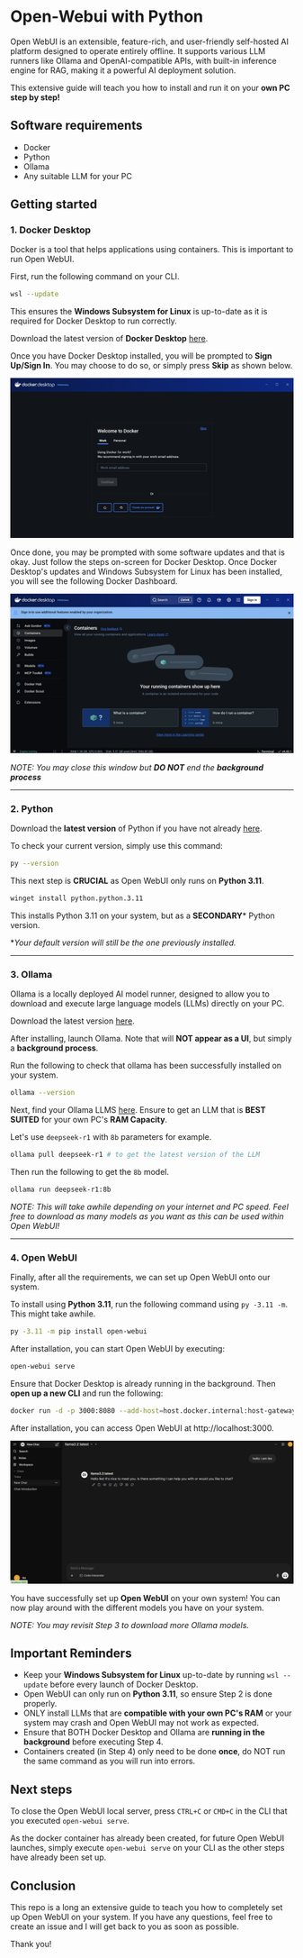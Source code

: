 # Open-Webui with Python

Open WebUI is an extensible, feature-rich, and user-friendly self-hosted AI platform designed to operate entirely offline. It supports various LLM runners like Ollama and OpenAI-compatible APIs, with built-in inference engine for RAG, making it a powerful AI deployment solution.

This extensive guide will teach you how to install and run it on your **own PC step by step!**

## Software requirements
- Docker
- Python
- Ollama
- Any suitable LLM for your PC

## Getting started

### 1. Docker Desktop
Docker is a tool that helps applications using containers. This is important to run Open WebUI.

First, run the following command on your CLI.
```bash
wsl --update
```

This ensures the **Windows Subsystem for Linux** is up-to-date as it is required for Docker Desktop to run correctly.

Download the latest version of **Docker Desktop** [here](https://www.docker.com/products/docker-desktop/).

Once you have Docker Desktop installed, you will be prompted to **Sign Up/Sign In**. You may choose to do so, or simply press **Skip** as shown below.

![Docker UMS Screen](./media/docker/docker-ums.jpg)

Once done, you may be prompted with some software updates and that is okay. Just follow the steps on-screen for Docker Desktop. Once Docker Desktop's updates and Windows Subsystem for Linux has been installed, you will see the following Docker Dashboard.

![Docker Dashboard](./media/docker/docker-dashboard.jpg)

*NOTE: You may close this window but **DO NOT** end the **background process***
<hr/>

### 2. Python

Download the **latest version** of Python if you have not already [here](https://www.python.org/downloads/).

To check your current version, simply use this command:
```bash
py --version
```

This next step is **CRUCIAL** as Open WebUI only runs on **Python 3.11**.

```bash
winget install python.python.3.11
```

This installs Python 3.11 on your system, but as a **SECONDARY*** Python version. 

**Your default version will still be the one previously installed.*


<hr/>

### 3. Ollama

Ollama is a locally deployed AI model runner, designed to allow you to download and execute large language models (LLMs) directly on your PC.

Download the latest version [here](https://ollama.com/download).

After installing, launch Ollama. Note that will **NOT appear as a UI**, but simply a **background process**.

Run the following to check that ollama has been successfully installed on your system.
```bash
ollama --version
```

Next, find your Ollama LLMS [here](https://ollama.com/search). Ensure to get an LLM that is **BEST SUITED** for your own PC's **RAM Capacity**.

Let's use `deepseek-r1` with `8b` parameters for example.

```bash
ollama pull deepseek-r1 # to get the latest version of the LLM
```
Then run the following to get the `8b` model.
```bash
ollama run deepseek-r1:8b
```

*NOTE: This will take awhile depending on your internet and PC speed. Feel free to download as many models as you want as this can be used within Open WebUI!*

<hr/>

### 4. Open WebUI

Finally, after all the requirements, we can set up Open WebUI onto our system.

To install using **Python 3.11**, run the following command using `py -3.11 -m`. This might take awhile.
```bash
py -3.11 -m pip install open-webui
```

After installation, you can start Open WebUI by executing:
```bash
open-webui serve
```

Ensure that Docker Desktop is already running in the background. Then **open up a new CLI** and run the following:
```bash
docker run -d -p 3000:8080 --add-host=host.docker.internal:host-gateway -v open-webui:/app/backend/data --name open-webui --restart always ghcr.io/open-webui/open-webui:main
```

After installation, you can access Open WebUI at http://localhost:3000.

![Open WebUI locally](./media/final.png)

You have successfully set up **Open WebUI** on your own system! You can now play around with the different models you have on your system.

*NOTE: You may revisit Step 3 to download more Ollama models.*


## Important Reminders

- Keep your **Windows Subsystem for Linux** up-to-date by running `wsl --update` before every launch of Docker Desktop.
- Open WebUI can only run on **Python 3.11**, so ensure Step 2 is done properly.
- ONLY install LLMs that are **compatible with your own PC's RAM** or your system may crash and Open WebUI may not work as expected.
- Ensure that BOTH Docker Desktop and Ollama are **running in the background** before executing Step 4.
- Containers created (in Step 4) only need to be done **once**, do NOT run the same command as you will run into errors.

## Next steps

To close the Open WebUI local server, press `CTRL+C` or `CMD+C` in the CLI that you executed `open-webui serve`.

As the docker container has already been created, for future Open WebUI launches, simply execute `open-webui serve` on your CLI as the other steps have already been set up.


## Conclusion

This repo is a long an extensive guide to teach you how to completely set up Open WebUI on your system. If you have any questions, feel free to create an issue and I will get back to you as soon as possible.

Thank you!

